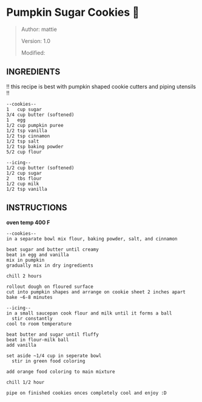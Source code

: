 # Pumpkin Sugar Cookies :jack_o_lantern: 
> Author: mattie 
>
> Version: 1.0
>
> Modified:


## INGREDIENTS
!! this recipe is best with pumpkin shaped cookie cutters and piping utensils !!
```
--cookies--
1   cup sugar
3/4 cup butter (softened)
1   egg
1/2 cup pumpkin puree
1/2 tsp vanilla
1/2 tsp cinnamon
1/2 tsp salt
1/2 tsp baking powder
5/2 cup flour

--icing--
1/2 cup butter (softened)
1/2 cup sugar
2   tbs flour
1/2 cup milk
1/2 tsp vanilla
```


## INSTRUCTIONS

**oven temp 400 F**

```
--cookies--
in a separate bowl mix flour, baking powder, salt, and cinnamon

beat sugar and butter until creamy
beat in egg and vanilla
mix in pumpkin
gradually mix in dry ingredients

chill 2 hours

rollout dough on floured surface
cut into pumpkin shapes and arrange on cookie sheet 2 inches apart
bake ~6-8 minutes

--icing--
in a small saucepan cook flour and milk until it forms a ball
  stir constantly
cool to room temperature

beat butter and sugar until fluffy
beat in flour-milk ball 
add vanilla

set aside ~1/4 cup in seperate bowl
  stir in green food coloring

add orange food coloring to main mixture

chill 1/2 hour

pipe on finished cookies onces completely cool and enjoy :D
```
